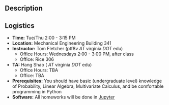 ## Description


## Logistics

* **Time:** Tue/Thu 2:00 - 3:15 PM
* **Location:** Mechanical Engineering Building 341
* **Instructor:** Tom Fletcher (ptf8v *AT* virginia *DOT* edu)
  - Office Hours: Wednesdays 2:00 - 3:00 PM, after class
  - Office: Rice 306
* **TA:** Hang Shao ( *AT* virginia *DOT* edu)
  - Office Hours: TBA
  - Office: TBA
* **Prerequisites:** You should have basic (undergraduate level) knowledge of Probability, Linear Algebra, Multivariate Calculus, and be comfortable programming in Python
* **Software:** All homeworks will be done in [Jupyter](https://jupyter.org)
